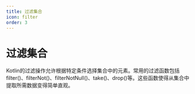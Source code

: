 ```yaml
---
title: 过滤集合
icon: filter
order: 3
---
```


# 过滤集合

Kotlin的过滤操作允许根据特定条件选择集合中的元素。常用的过滤函数包括filter()、filterNot()、filterNotNull()、take()、drop()等。这些函数使得从集合中提取所需数据变得简单直观。
